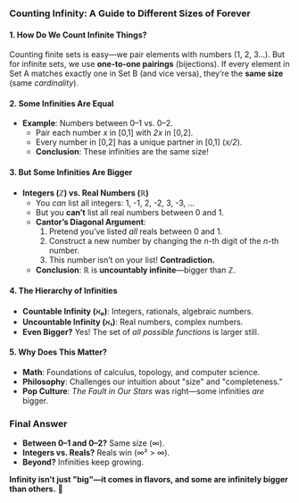 ### **Counting Infinity: A Guide to Different Sizes of Forever**  

#### **1. How Do We Count Infinite Things?**  
Counting finite sets is easy—we pair elements with numbers (1, 2, 3...). But for infinite sets, we use **one-to-one pairings** (bijections). If every element in Set A matches exactly one in Set B (and vice versa), they’re the **same size** (same *cardinality*).  

#### **2. Some Infinities Are Equal**  
- **Example**: Numbers between 0–1 vs. 0–2.  
  - Pair each number *x* in [0,1] with *2x* in [0,2].  
  - Every number in [0,2] has a unique partner in [0,1] (*x/2*).  
  - **Conclusion**: These infinities are the same size!  

#### **3. But Some Infinities Are Bigger**  
- **Integers (ℤ) vs. Real Numbers (ℝ)**  
  - You *can* list all integers: 1, -1, 2, -2, 3, -3, ...  
  - But you **can’t** list all real numbers between 0 and 1.  
  - **Cantor’s Diagonal Argument**:  
    1. Pretend you’ve listed *all* reals between 0 and 1.  
    2. Construct a new number by changing the *n*-th digit of the *n*-th number.  
    3. This number isn’t on your list! **Contradiction.**  
  - **Conclusion**: ℝ is **uncountably infinite**—bigger than ℤ.  

#### **4. The Hierarchy of Infinities**  
- **Countable Infinity (ℵ₀)**: Integers, rationals, algebraic numbers.  
- **Uncountable Infinity (ℵ₁)**: Real numbers, complex numbers.  
- **Even Bigger?** Yes! The set of *all possible functions* is larger still.  

#### **5. Why Does This Matter?**  
- **Math**: Foundations of calculus, topology, and computer science.  
- **Philosophy**: Challenges our intuition about "size" and "completeness."  
- **Pop Culture**: *The Fault in Our Stars* was right—some infinities *are* bigger.  

### **Final Answer**  
- **Between 0–1 and 0–2?** Same size (∞).  
- **Integers vs. Reals?** Reals win (∞² > ∞).  
- **Beyond?** Infinities keep growing.  

**Infinity isn’t just "big"—it comes in flavors, and some are infinitely bigger than others.** 🚀
